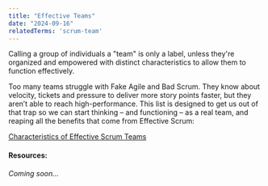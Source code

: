 ```yaml
---
title: "Effective Teams"
date: "2024-09-16"
relatedTerms: 'scrum-team'
---
```


Calling a group of individuals a "team" is only a label, unless they're organized and empowered with distinct characteristics to allow them to function effectively.

Too many teams struggle with Fake Agile and Bad Scrum. They know about velocity, tickets and pressure to deliver more story points faster, but they aren’t able to reach high-performance. This list is designed to get us out of that trap so we can start thinking – and functioning – as a real team, and reaping all the benefits that come from Effective Scrum:

[Characteristics of Effective Scrum Teams](/blog/characteristics-of-effective-scrum-teams.html)

#### Resources:

_Coming soon..._

